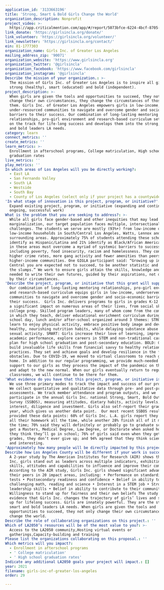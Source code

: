 ```yaml
---
application_id: '3133663196'
title: 'Strong, Smart & Bold Girls Change the World'
organization_description: Nonprofit
project_video: >-
  https://app.criticalmention.com/app/#/report/5073bfce-6224-4bcf-8705-d210d7db0a43
link_donate: 'https://girlsincla.org/donate/'
link_volunteer: 'https://girlsincla.org/volunteer/'
link_newsletter: 'https://girlsincla.org/contact/'
ein: 81-1777303
organization_name: Girls Inc. of Greater Los Angeles
mailing_address_zip: '90071'
organization_website: 'https://www.girlsincla.org'
organization_twitter: '@girlsincla'
organization_facebook: 'https://www.facebook.com/girlsincla'
organization_instagram: '@girlsincla'
Describe the mission of your organization.: >-
  The mission of Girls Inc. of Greater Los Angeles is to inspire all girls to be
  strong (healthy), smart (educated) and bold (independent).
project_description: >-
  When girls are given the tools and opportunities to succeed, they not only
  change their own circumstances, they change the circumstances of those around
  them. Girls Inc. of Greater Los Angeles empowers girls in low-income,
  under-resourced communities to navigate and overcome gender and socio-economic
  barriers to their success. Our combination of long-lasting mentoring
  relationships, pro-girl environment and research-based curriculum sets girls
  on the track for life-long success and develops them into the strong, smart
  and bold leaders LA needs.
category: learn
connect_metrics: ''
create_metrics: ''
learn_metrics: >-
  Enrollment in afterschool programs, College matriculation, High school
  graduation rates
live_metrics: ''
play_metrics: ''
In which areas of Los Angeles will you be directly working?:
  - East LA
  - San Fernando Valley
  - South LA
  - Westside
  - South Bay
  - County of Los Angeles (select only if your project has a countywide benefit)
'In what stage of innovation is this project, program, or initiative?': >-
  Expand existing project, program, or initiative (expanding and continuing
  ongoing, successful work)
What is the problem that you are seeking to address?: >-
  While all girls face gender-based and other inequities that may lead to
  marginalization, our target population faces multiple, intersectional
  challenges. The students we serve are mostly (93%+) from low-income or very
  low-income households in South/Central Los Angeles, Watts, Lennox and
  surrounding areas. Approximately 75% of students attending these schools
  identify as Hispanic/Latina and 21% identify as Black/African American.  Youth
  in these areas must overcome a myriad of systemic barriers to success,
  including poverty, food insecurity, racism and homelessness. They contend with
  higher crime rates, more gang activity and fewer amenities than peers in
  higher-income communities. One GIGLA participant said: “Growing up in South
  Central you are expected not to succeed, to be another statistic and remain in
  the slumps.” We work to ensure girls attain the skills, knowledge and support
  needed to write their own futures, guided by their aspirations, not determined
  by their circumstances.
'Describe the project, program, or initiative that this grant will support to address the problem identified.': >-
  Our combination of long-lasting mentoring relationships, pro-girl environment
  and research-based curriculum equips girls in low-income, underserved
  communities to navigate and overcome gender and socio-economic barriers to
  their success.  Girls Inc. delivers programs to girls in grades K-12 that make
  a significant impact on numerous areas of their lives, from social skills to
  college prep. Skilled program leaders, many of whom come from the communities
  in which they teach, deliver educational enrichment curriculum during the
  school day, lunch and/or after-school organized around 3 themes: STRONG: Girls
  learn to enjoy physical activity, embrace positive body image and develop
  healthy, nourishing nutrition habits, while delaying substance abuse and risky
  sexual activity. SMART: Girls increase their love of learning, improve
  academic performance, explore careers in STEM and non-traditional careers and
  plan for high school graduation and post-secondary education. BOLD: Girls
  build invaluable life skills from financial savvy to healthy relationship
  practices. They set and achieve goals and develop resilience in the face of
  obstacles. Due to COVID-19, we moved to virtual classrooms to reach girls at
  home. In addition to our regular programming, we provide much-needed emotional
  support to our girls as they process the impact of the pandemic on their lives
  and adapt to the new normal. When our girls eventually return to regular
  classrooms, we will continue to be there for them.
'What evidence do you have that this project, program, or initiative is or will be successful, and how will you define and measure success?': >-
  We use three primary modes to track the impact and success of our programming.
  We collect quantitative and qualitative data through pre- and post-program
  assessments. We track member attendance and program outputs, and we
  participate in the annual Girls Inc. national Strong, Smart, Bold Outcomes
  Survey (SSBOS), measuring attitudes, dietary habits, activity levels, academic
  interest, diligence and investment. Girls also self-report their grades each
  year, which gives us another data point.  Our most recent SSBOS results
  provided these data points: 60% of Girls Inc. L.A. girls report they finish
  all their homework all the time, while another 28% finish all of it most of
  the time; 70% said they will definitely or probably go to graduate school to
  get a Masters, Medical Degree, Law Degree, or Doctorate when asked how far
  they think they’ll go in school; 76% of girls said even when they get bad
  grades, they don’t ever give up; and 94% agreed that they think science is fun
  and interesting. 
'Approximately how many people will be directly impacted by this project, program, or initiative?': '1800'
Describe how Los Angeles County will be different if your work is successful.: >-
  A 2-year study by The American Institutes for Research (AIR) shows that Girls
  Inc. girls stand out as leaders across multiple indicators, exhibiting the
  skills, attitudes and capabilities to influence and improve their communities.
  According to the AIR study, Girls Inc. girls showed significant advantage over
  their peers in 20 impact areas, including: • Performance on standardized math
  tests • Postsecondary readiness and confidence • Belief in ability to do
  challenging math, reading and science • Interest in a STEM job • Strong
  leadership skills • Belief in ability to contribute to their community •
  Willingness to stand up for fairness and their own beliefs The study provides
  evidence that Girls Inc. changes the trajectory of girls’ lives and sets them
  up for lifelong success. Girls are innately powerful. They are the strong,
  smart and bold leaders LA needs. When girls are given the tools and
  opportunities to succeed, they not only change their own circumstances, they
  change the world.
Describe the role of collaborating organizations on this project.: ''
Which of LA2050’s resources will be of the most value to you?: >-
  Access to the LA2050 community,Hosting virtual events or
  gatherings,Capacity-building and training
Please list the organizations collaborating on this proposal.: ''
Which metrics will you impact?:
  - Enrollment in afterschool programs
  - ' College matriculation'
  - ' High school graduation rates'
Indicate any additional LA2050 goals your project will impact.: []
year: 2021
filename: girls-inc-of-greater-los-angeles
order: 29

---
```


